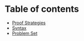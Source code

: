 # Table of contents

* [Proof Strategies](README.md)
* [Syntax](syntax.md)
* [Problem Set](problem-set.md)

